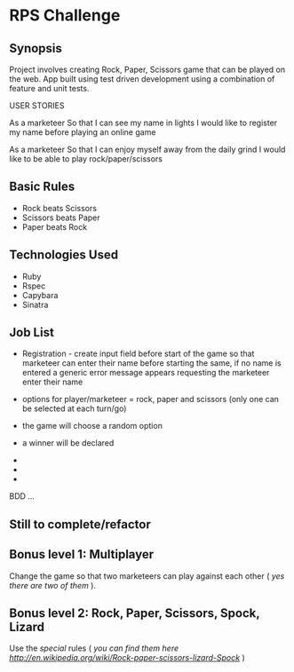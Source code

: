 RPS Challenge
===============

## Synopsis

Project involves creating Rock, Paper, Scissors game that can be played on the web. App built using test driven development using a combination of feature and unit tests.


USER STORIES

As a marketeer
So that I can see my name in lights
I would like to register my name before playing an online game

As a marketeer
So that I can enjoy myself away from the daily grind
I would like to be able to play rock/paper/scissors


## Basic Rules

- Rock beats Scissors
- Scissors beats Paper
- Paper beats Rock



## Technologies Used

- Ruby
- Rspec
- Capybara 
- Sinatra


## Job List

- Registration - create input field before start of the game so that marketeer can enter their name before starting the same, if no name is entered a generic error message appears requesting the marketeer enter their name

- options for player/marketeer = rock, paper and scissors (only one can be selected at each turn/go)
- the game will choose a random option
- a winner will be declared

-
-
-
BDD
...


## Still to complete/refactor



## Bonus level 1: Multiplayer

Change the game so that two marketeers can play against each other ( _yes there are two of them_ ).

## Bonus level 2: Rock, Paper, Scissors, Spock, Lizard

Use the _special_ rules ( _you can find them here http://en.wikipedia.org/wiki/Rock-paper-scissors-lizard-Spock_ )

